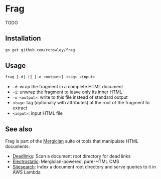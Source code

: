 Frag
====

TODO

Installation
------------

```sh
go get github.com/rcrowley/frag
```

Usage
-----

```sh
frag [-d|-i] [-o <output>] <tag> <input>
```

* `-d`: wrap the fragment in a complete HTML document
* `-i`: unwrap the fragment to leave only its inner HTML
* `-o <output>`: write to this file instead of standard output
* `<tag>`: tag (optionally with attributes) at the root of the fragment to extract
* `<input>`: input HTML file

See also
--------

Frag is part of the [Mergician](https://github.com/rcrowley/mergician) suite ot tools that manipulate HTML documents:

* [Deadlinks](https://github.com/rcrowley/deadlinks): Scan a document root directory for dead links
* [Electrostatic](https://github.com/rcrowley/electrostatic): Mergician-powered, pure-HTML CMS
* [Sitesearch](https://github.com/rcrowley/sitesearch): Index a document root directory and serve queries to it in AWS Lambda

